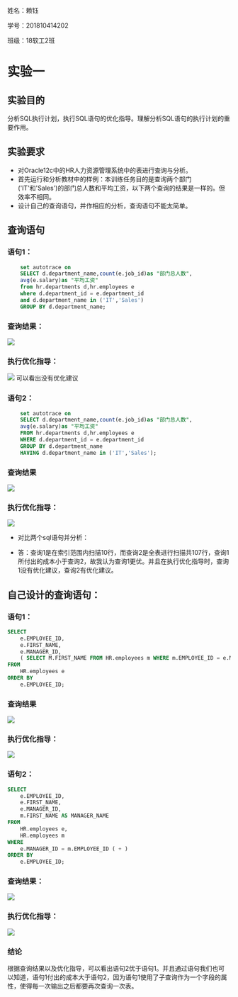 姓名：赖钰

学号：201810414202

班级：18软工2班

# 实验一

## 实验目的
分析SQL执行计划，执行SQL语句的优化指导。理解分析SQL语句的执行计划的重要作用。
## 实验要求
* 对Oracle12c中的HR人力资源管理系统中的表进行查询与分析。
* 首先运行和分析教材中的样例：本训练任务目的是查询两个部门('IT'和'Sales')的部门总人数和平均工资，以下两个查询的结果是一样的。但效率不相同。
* 设计自己的查询语句，并作相应的分析，查询语句不能太简单。

## 查询语句
### 语句1：
```sql
    set autotrace on
    SELECT d.department_name,count(e.job_id)as "部门总人数",
    avg(e.salary)as "平均工资"
    from hr.departments d,hr.employees e
    where d.department_id = e.department_id
    and d.department_name in ('IT','Sales')
    GROUP BY d.department_name;
```


### 查询结果：
![](result.png)
### 执行优化指导：
![](result1-2.png)
可以看出没有优化建议

### 语句2：


```sql
    set autotrace on
    SELECT d.department_name,count(e.job_id)as "部门总人数",
    avg(e.salary)as "平均工资"
    FROM hr.departments d,hr.employees e
    WHERE d.department_id = e.department_id
    GROUP BY d.department_name
    HAVING d.department_name in ('IT','Sales');
```



### 查询结果
![](result2-1.png)

### 执行优化指导：
![](result2-2.png)


* 对比两个sql语句并分析：

* 答：查询1是在索引范围内扫描10行，而查询2是全表进行扫描共107行，查询1所付出的成本小于查询2，故我认为查询1更优。并且在执行优化指导时，查询1没有优化建议，查询2有优化建议。

## 自己设计的查询语句：

### 语句1：
```sql
SELECT
    e.EMPLOYEE_ID,
	e.FIRST_NAME,
	e.MANAGER_ID,
	( SELECT M.FIRST_NAME FROM HR.employees m WHERE m.EMPLOYEE_ID = e.MANAGER_ID ) AS MANAGER_NAME 
FROM
	HR.employees e 
ORDER BY
	e.EMPLOYEE_ID;
```


### 查询结果
![](result3-1.png)

### 执行优化指导：
![](result3-2.png)

### 语句2：

```sql
SELECT
	e.EMPLOYEE_ID,
	e.FIRST_NAME,
	e.MANAGER_ID,
	m.FIRST_NAME AS MANAGER_NAME 
FROM
	HR.employees e,
	HR.employees m 
WHERE
	e.MANAGER_ID = m.EMPLOYEE_ID ( + ) 
ORDER BY
	e.EMPLOYEE_ID;
```



### 查询结果：
![](result4-1.png)
### 执行优化指导：
![](result4-2.png)

### 结论
根据查询结果以及优化指导，可以看出语句2优于语句1。并且通过语句我们也可以知道，语句1付出的成本大于语句2，因为语句1使用了子查询作为一个字段的属性，使得每一次输出之后都要再次查询一次表。